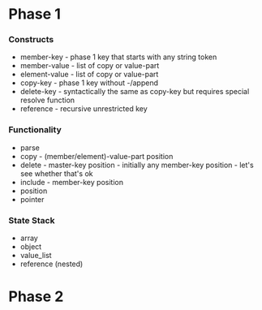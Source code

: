 # Phase 1

### Constructs
* member-key - phase 1 key that starts with any string token
* member-value - list of copy or value-part
* element-value - list of copy or value-part
* copy-key - phase 1 key without -/append
* delete-key - syntactically the same as copy-key but requires special resolve function
* reference - recursive unrestricted key

### Functionality
* parse
* copy - (member/element)-value-part position
* delete - master-key position - initially any member-key position - let's see whether that's ok
* include - member-key position
* position
* pointer

### State Stack
* array
* object
* value_list
* reference (nested)

# Phase 2

